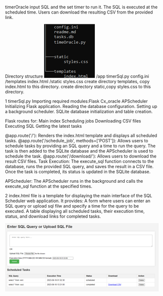timerOracle
input SQL and the set timer to run it. The SQL is executed at the scheduled time. Users can download the resulting CSV from the provided link.

Directory structure 
<img title="list"  src="list.png">
/app 
    timerSql.py 
    config.ini 
    /templates 
        index.html 
    /static 
        styles.css
create directory templates, copy index.html to this directory. create directory static,copy styles.css to this directory.

1 timerSql.py Importing required modules:Flask Cx_oracle APScheduler Initializing Flask application. Reading the database configuration. Setting up a background scheduler. SQLite database initialization and table creation.

Flask routes for: Main index Scheduling jobs Downloading CSV files Executing SQL Getting the latest tasks

@app.route('/'): Renders the index.html template and displays all scheduled tasks. @app.route('/schedule_job', methods=['POST']): Allows users to schedule tasks by providing an SQL query and a time to run the query. The task is then added to the SQLite database and the APScheduler is used to schedule the task. @app.route('/download/'): Allows users to download the result CSV files. Task Execution: The execute_sql function connects to the database, runs the provided SQL query, and saves the result in a CSV file. Once the task is completed, its status is updated in the SQLite database.

APScheduler: The APScheduler runs in the background and calls the execute_sql function at the specified times.

2 index.html file is a template for displaying the main interface of the SQL Scheduler web application. It provides: A form where users can enter an SQL query or upload sql filw and specify a time for the query to be executed. A table displaying all scheduled tasks, their execution time, status, and download links for completed tasks.

<img title="UI"  src="UI.png">
